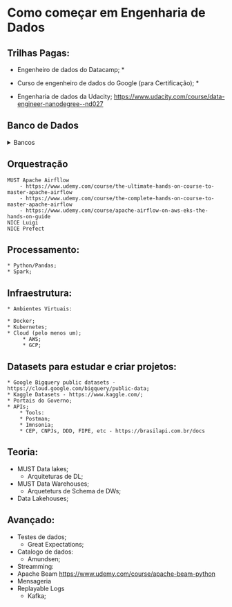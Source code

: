 # Como começar em Engenharia de Dados

## Trilhas Pagas:
* Engenheiro de dados do Datacamp;
    * 

* Curso de engenheiro de dados do Google (para Certificação);
    * 

* Engenharia de dados da Udacity;  https://www.udacity.com/course/data-engineer-nanodegree--nd027

## Banco de Dados 
<details>
<summary>Bancos</summary>
- [X] SQL
- [X] NoSQL
- [ ] describe_certificate
- [X] Colunar - BigQuery
- [ ] Colunar - Redshift 
</details>

## Orquestração
	MUST Apache Airfllow
		- https://www.udemy.com/course/the-ultimate-hands-on-course-to-master-apache-airflow
		- https://www.udemy.com/course/the-complete-hands-on-course-to-master-apache-airflow
		- https://www.udemy.com/course/apache-airflow-on-aws-eks-the-hands-on-guide
	NICE Luigi
	NICE Prefect
		
## Processamento:
	* Python/Pandas;
	* Spark;

## Infraestrutura:
	* Ambientes Virtuais:

	* Docker;
	* Kubernetes;
	* Cloud (pelo menos um);
	     * AWS;
	     * GCP;


## Datasets para estudar e criar projetos:
	* Google Bigquery public datasets - https://cloud.google.com/bigquery/public-data;
	* Kaggle Datasets - https://www.kaggle.com/;
	* Portais do Governo;
	* APIs;
	    * Tools:
		* Postman;
		* Imnsonia;
	    * CEP, CNPJs, DDD, FIPE, etc - https://brasilapi.com.br/docs


## Teoria:
* MUST Data lakes;
	* Arquiteturas de DL;
* MUST Data Warehouses;
	* Arqueteturs de Schema de DWs;
* Data Lakehouses;


## Avançado:

* Testes de dados;
    * Great Expectations;
* Catalogo de dados:
    * Amundsen;
* Streamming:
* Apache Beam
	https://www.udemy.com/course/apache-beam-python
* Mensageria
* Replayable Logs
    * Kafka;
